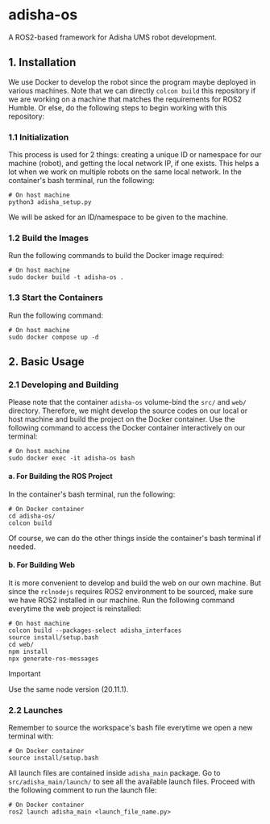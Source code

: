 # **adisha-os**
A ROS2-based framework for Adisha UMS robot development.

## **1. Installation**
We use Docker to develop the robot since the program maybe deployed in various machines. Note that we can directly ```colcon build``` this repository if we are working on a machine that matches the requirements for ROS2 Humble. Or else, do the following steps to begin working with this repository:

### **1.1 Initialization**
This process is used for 2 things: creating a unique ID or namespace for our machine (robot), and getting the local network IP, if one exists. This helps a lot when we work on multiple robots on the same local network. In the container's bash terminal, run the following:

```console
# On host machine
python3 adisha_setup.py
```

We will be asked for an ID/namespace to be given to the machine.

### **1.2 Build the Images** 
Run the following commands to build the Docker image required:

```console
# On host machine
sudo docker build -t adisha-os .
``` 

### **1.3 Start the Containers**
Run the following command:

```console
# On host machine
sudo docker compose up -d
```


## **2. Basic Usage**

### **2.1 Developing and Building**
Please note that the container ```adisha-os``` volume-bind the ```src/``` and ```web/``` directory. Therefore, we might develop the source codes on our local or host machine and build the project on the Docker container. Use the following command to access the Docker container interactively on our terminal:

```console
# On host machine
sudo docker exec -it adisha-os bash
```

#### **a. For Building the ROS Project**
In the container's bash terminal, run the following:

```console
# On Docker container
cd adisha-os/
colcon build
```

Of course, we can do the other things inside the container's bash terminal if needed. 

#### **b. For Building Web**
It is more convenient to develop and build the web on our own machine. But since the ```rclnodejs``` requires ROS2 environment to be sourced, make sure we have ROS2 installed in our machine. Run the following command everytime the web project is reinstalled:

```console
# On host machine
colcon build --packages-select adisha_interfaces
source install/setup.bash
cd web/
npm install
npx generate-ros-messages
```

> [!IMPORTANT]
> Use the same node version (20.11.1).

### **2.2 Launches**
Remember to source the workspace's bash file everytime we open a new terminal with:

```console
# On Docker container
source install/setup.bash
```

All launch files are contained inside ```adisha_main``` package. Go to ```src/adisha_main/launch/``` to see all the available launch files. Proceed with the following comment to run the launch file:

```console
# On Docker container
ros2 launch adisha_main <launch_file_name.py>
```